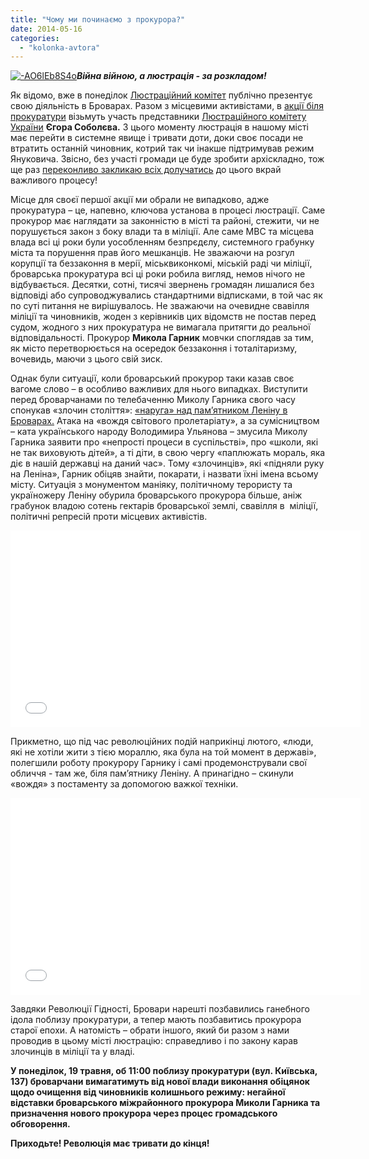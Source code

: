 ```yaml
---
title: "Чому ми починаємо з прокурора?"
date: 2014-05-16
categories: 
  - "kolonka-avtora"
---
```


[![-AO6lEb8S4o](https://mpz.brovary.org/wp-content/uploads/2014/05/AO6lEb8S4o.jpg)](https://mpz.brovary.org/wp-content/uploads/2014/05/AO6lEb8S4o.jpg)_**Війна війною, а люстрація - за розкладом!**_ 

Як відомо, вже в понеділок [Люстраційний комітет](http://lustrationbrovary.wordpress.com/) публічно презентує свою діяльність в Броварах. Разом з місцевими активістами, в [акції біля прокуратури](http://lustrationbrovary.wordpress.com/2014/05/14/%D0%BD%D0%B0-%D0%BC%D1%96%D1%81%D1%86%D1%96-%D0%B7%D1%80%D1%83%D0%B9%D0%BD%D0%BE%D0%B2%D0%B0%D0%BD%D0%BE%D0%B3%D0%BE-%D0%BB%D0%B5%D0%BD%D1%96%D0%BD%D0%B0-%D1%81%D0%BF%D0%B0%D0%BB%D1%8F%D1%82%D1%8C/) візьмуть участь представники [Люстраційного комітету України](http://lku.org.ua/) **Єгора Соболєва.** З цього моменту люстрація в нашому місті має перейти в системне явище і тривати доти, доки своє посади не втратить останній чиновник, котрий так чи інакше підтримував режим Януковича. Звісно, без участі громади це буде зробити архіскладно, тож ще раз [переконливо закликаю всіх долучатись](http://lustrationbrovary.wordpress.com/2014/04/15/%D0%B0%D0%B5%D1%80%D0%BE%D0%B4%D1%80%D0%BE%D0%BC-%D0%BA%D1%80%D0%B0%D0%BC%D0%B0%D1%82%D0%BE%D1%80%D1%81%D1%8C%D0%BA%D0%B0-%D0%B2%D1%96%D0%B4%D0%B1%D0%B8%D0%B2-%D0%B0%D1%82%D0%B0%D0%BA%D1%83-%D0%BE/#more-8) до цього вкрай важливого процесу!

Місце для своєї першої акції ми обрали не випадково, адже прокуратура – це, напевно, ключова установа в процесі люстрації. Саме прокурор має наглядати за законністю в місті та районі, стежити, чи не порушується закон з боку влади та в міліції. Але саме МВС та місцева влада всі ці роки були уособленням безпрєдєлу, системного грабунку міста та порушення прав його мешканців. Не зважаючи на розгул корупції та беззаконня в мерії, міськвиконкомі, міській раді чи міліції, броварська прокуратура всі ці роки робила вигляд, немов нічого не відбувається. Десятки, сотні, тисячі звернень громадян лишалися без відповіді або супроводжувались стандартними відписками, в той час як по суті питання не вирішувалось. Не зважаючи на очевидне свавілля міліції та чиновників, жоден з керівників цих відомств не постав перед судом, жодного з них прокуратура не вимагала притягти до реальної відповідальності. Прокурор **Микола Гарник** мовчки споглядав за тим, як місто перетворюється на осередок беззаконня і тоталітаризму, вочевидь, маючи з цього свій зиск.

Однак були ситуації, коли броварський прокурор таки казав своє вагоме слово – в особливо важливих для нього випадках. Виступити перед броварчанами по телебаченню Миколу Гарника свого часу спонукав «злочин століття»: [«наруга» над пам’ятником Леніну в Броварах.](http://blogs.tvi.ua/2013/02/13/panteon_bohiv_brovarskoyi_vlady_lenin_ta_mazokh) Атака на «вождя світового пролетаріату», а за сумісництвом – ката українського народу Володимира Ульянова – змусила Миколу Гарника заявити про «непрості процеси в суспільстві», про «школи, які не так виховують дітей», а ті діти, в свою чергу «паплюжать мораль, яка діє в нашій державці на даний час». Тому «злочинців», які «підняли руку на Леніна», Гарник обіцяв знайти, покарати, і назвати їхні імена всьому місту. Ситуація з монументом маніяку, політичному терористу та україножеру Леніну обурила броварського прокурора більше, аніж грабунок владою сотень гектарів броварської землі, свавілля в  міліції, політичні репресій проти місцевих активістів.

<iframe src="//www.youtube.com/embed/SW8yFmMegik" width="560" height="315" frameborder="0" allowfullscreen="allowfullscreen"></iframe>

Прикметно, що під час революційних подій наприкінці лютого, «люди, які не хотіли жити з тією мораллю, яка була на той момент в державі», полегшили роботу прокурору Гарнику і самі продемонстрували свої обличчя - там же, біля пам’ятнику Леніну. А принагідно – скинули «вождя» з постаменту за допомогою важкої техніки.

<iframe src="//www.youtube.com/embed/5TTWEd8Lsoo" width="560" height="315" frameborder="0" allowfullscreen="allowfullscreen"></iframe>

Завдяки Революції Гідності, Бровари нарешті позбавились ганебного ідола поблизу прокуратури, а тепер мають позбавитись прокурора старої епохи. А натомість – обрати іншого, який би разом з нами проводив в цьому місті люстрацію: справедливо і по закону карав злочинців в міліції та у владі.

**У понеділок, 19 травня, об 11:00 поблизу прокуратури (вул. Київська, 137) броварчани вимагатимуть від нової влади виконання обіцянок щодо очищення від чиновників колишнього режиму: негайної відставки броварського міжрайонного прокурора Миколи Гарника та призначення нового прокурора через процес громадського обговорення.**

**Приходьте! Революція має тривати до кінця!**
